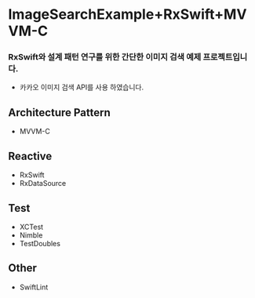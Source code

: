 
# ImageSearchExample+RxSwift+MVVM-C

### RxSwift와 설계 패턴 연구를 위한 간단한 이미지 검색 예제 프로젝트입니다.
- 카카오 이미지 검색 API를 사용 하였습니다.


## Architecture Pattern

- MVVM-C

## Reactive

- RxSwift
- RxDataSource

## Test

- XCTest
- Nimble
- TestDoubles

## Other
- SwiftLint